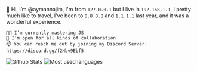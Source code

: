👋 Hi, I’m @aymannajim, I'm from `127.0.0.1` but I live in `192.168.1.1`, I pretty much like to travel, I've been to `8.8.8.8` and `1.1.1.1` last year, and it was a wonderful experience.

```
👨‍💻 I’m currently mastering JS
💞️ I’m open for all kinds of collaboration
📫 You can reach me out by joining my Discord Server: https://discord.gg/f2Nbv9Ebf5
```

![Github Stats](https://github-readme-stats.vercel.app/api?username=aymannajim&theme=material-palenight)
![Most used languages](https://github-readme-stats.vercel.app/api/top-langs/?username=aymannajim&hide=php&theme=material-palenight)
